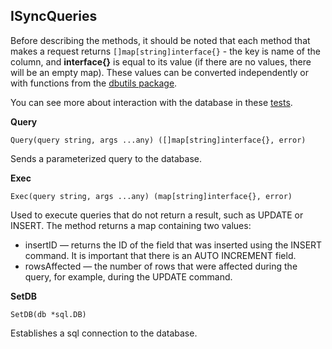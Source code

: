 ## ISyncQueries
Before describing the methods, it should be noted that each method that makes a request returns ``[]map[string]interface{}`` - the key is 
name of the column, and __interface{}__ is equal to its value (if there are no values, there will be an empty map). These values ​​can be converted independently or with functions from the [dbutils package](https://github.com/uwine4850/foozy/blob/master/docs/en/database/dbutils/dbutils.md).

You can see more about interaction with the database in these [tests](https://github.com/uwine4850/foozy/tree/master/tests/database/db_test).

__Query__
```
Query(query string, args ...any) ([]map[string]interface{}, error)
```
Sends a parameterized query to the database.

__Exec__
```
Exec(query string, args ...any) (map[string]interface{}, error)
```
Used to execute queries that do not return a result, such as UPDATE or INSERT.
The method returns a map containing two values:
* insertID — returns the ID of the field that was inserted using the INSERT command. It is important that there is an AUTO INCREMENT field.
* rowsAffected — the number of rows that were affected during the query, for example, during the UPDATE command.

__SetDB__
```
SetDB(db *sql.DB)
```
Establishes a sql connection to the database.
